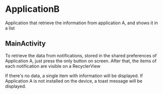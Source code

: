 # ApplicationB
Application that retrieve the information from application A, and shows it in a list

## MainActivity
To retrieve the data from notifications, stored in the shared preferences of Application A, just press the only button on screen.
After that, the items of each notification are visible on a RecyclerView

If there's no data, a single item with information will be displayed.
If Application A is not installed on the device, a toast message will be displayed.
